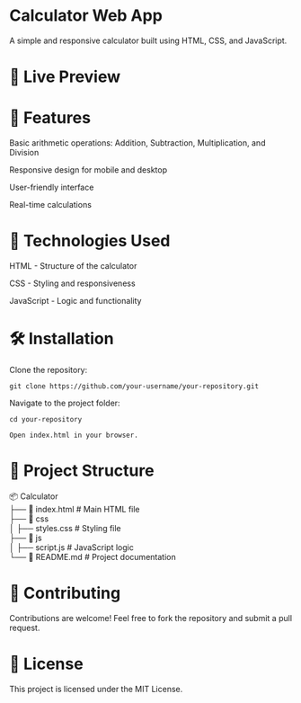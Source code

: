 # Calculator Web App

  A simple and responsive calculator built using HTML, CSS, and JavaScript.

# 🔗 Live Preview


# 📌 Features

  Basic arithmetic operations: Addition, Subtraction, Multiplication, and Division

  Responsive design for mobile and desktop

  User-friendly interface

  Real-time calculations



# 🚀 Technologies Used

HTML - Structure of the calculator

CSS - Styling and responsiveness

JavaScript - Logic and functionality




# 🛠️ Installation

Clone the repository:

    git clone https://github.com/your-username/your-repository.git

Navigate to the project folder:

    cd your-repository

    Open index.html in your browser.

# 📂 Project Structure

📦 Calculator<br>
├── 📄 index.html  # Main HTML file<br>
├── 📂 css<br>
│  ├── styles.css  # Styling file<br>
├── 📂 js<br>
│       ├── script.js  # JavaScript logic<br>
└── 📄 README.md  # Project documentation<br>

# 🤝 Contributing

  Contributions are welcome! Feel free to fork the repository and submit a pull request.

# 📜 License

  This project is licensed under the MIT License.
